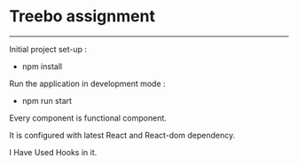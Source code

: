 # Treebo assignment
-------------------

Initial project set-up :
- npm install

Run the application in development mode :
- npm run start

Every component is functional component.

It is configured with latest React and React-dom dependency.

I Have Used Hooks in it.
